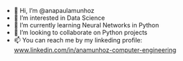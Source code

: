 - 👋 Hi, I’m @anapaulamunhoz
- 👀 I’m interested in Data Science
- 🌱 I’m currently learning Neural Networks in Python
- 💞️ I’m looking to collaborate on Python projects
- 📫 You can reach me by my linkeding profile: www.linkedin.com/in/anamunhoz-computer-engineering

<!---
anapaulamunhoz/anapaulamunhoz is a ✨ special ✨ repository because its `README.md` (this file) appears on your GitHub profile.
You can click the Preview link to take a look at your changes.
--->
